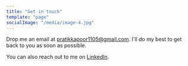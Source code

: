 ```yaml
---
title: "Get in touch"
template: "page"
socialImage: "/media/image-4.jpg"
---
```


Drop me an email at pratikkapoor1105@gmail.com. I'll do my best to get back to you as soon as possible.

You can also reach out to me on [LinkedIn](https://www.linkedin.com/in/pratik-kapoor-ab636687/).